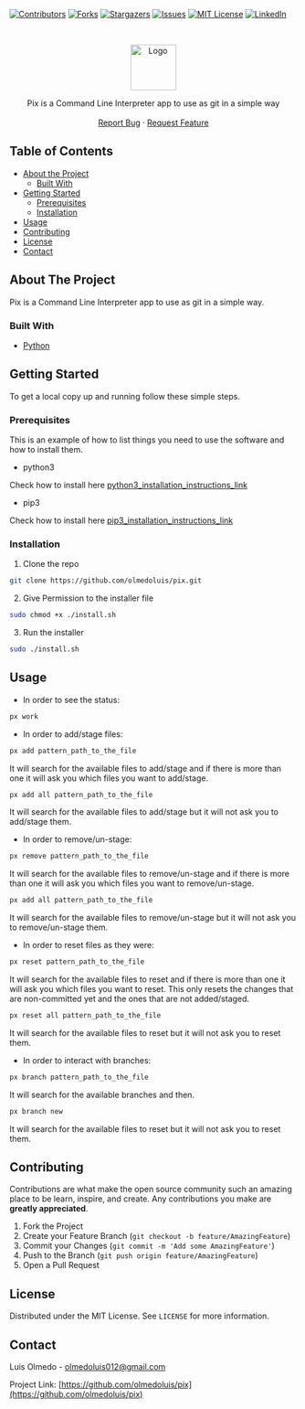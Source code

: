 [![Contributors][contributors-shield]][contributors-url]
[![Forks][forks-shield]][forks-url]
[![Stargazers][stars-shield]][stars-url]
[![Issues][issues-shield]][issues-url]
[![MIT License][license-shield]][license-url]
[![LinkedIn][linkedin-shield]][linkedin-url]

<!-- PROJECT LOGO -->
<br />
<p align="center">
  <a href="https://github.com/olmedoluis/pix">
    <img src="images/jpt-icon.png" alt="Logo" width="80" height="80">
  </a>

  <p align="center">
    Pix is a Command Line Interpreter app to use as git in a simple way
    <br />
    <br />
    <a href="https://github.com/olmedoluis/pix/issues">Report Bug</a>
    ·
    <a href="https://github.com/olmedoluis/pix/issues">Request Feature</a>
  </p>
</p>

<!-- TABLE OF CONTENTS -->

## Table of Contents

- [About the Project](#about-the-project)
  - [Built With](#built-with)
- [Getting Started](#getting-started)
  - [Prerequisites](#prerequisites)
  - [Installation](#installation)
- [Usage](#usage)
- [Contributing](#contributing)
- [License](#license)
- [Contact](#contact)

<!-- ABOUT THE PROJECT -->

## About The Project

Pix is a Command Line Interpreter app to use as git in a simple way.

### Built With

- [Python](https://www.python.org/)

<!-- GETTING STARTED -->

## Getting Started

To get a local copy up and running follow these simple steps.

### Prerequisites

This is an example of how to list things you need to use the software and how to install them.

- python3

Check how to install here [python3_installation_instructions_link](https://www.python.org/)

- pip3

Check how to install here [pip3_installation_instructions_link](https://pip.pypa.io/en/stable/installing/)

### Installation

1. Clone the repo

```sh
git clone https://github.com/olmedoluis/pix.git
```

2. Give Permission to the installer file

```sh
sudo chmod +x ./install.sh
```

3. Run the installer

```sh
sudo ./install.sh
```

<!-- USAGE EXAMPLES -->

## Usage

- In order to see the status:

```sh
px work
```

- In order to add/stage files:

```sh
px add pattern_path_to_the_file
```

It will search for the available files to add/stage and if there is more than one it will ask you which files you want to add/stage.

```sh
px add all pattern_path_to_the_file
```

It will search for the available files to add/stage but it will not ask you to add/stage them.

- In order to remove/un-stage:

```sh
px remove pattern_path_to_the_file
```

It will search for the available files to remove/un-stage and if there is more than one it will ask you which files you want to remove/un-stage.

```sh
px add all pattern_path_to_the_file
```

It will search for the available files to remove/un-stage but it will not ask you to remove/un-stage them.

- In order to reset files as they were:

```sh
px reset pattern_path_to_the_file
```

It will search for the available files to reset and if there is more than one it will ask you which files you want to reset.
This only resets the changes that are non-committed yet and the ones that are not added/staged.

```sh
px reset all pattern_path_to_the_file
```

It will search for the available files to reset but it will not ask you to reset them.

- In order to interact with branches:

```sh
px branch pattern_path_to_the_file
```

It will search for the available branches and then.

```sh
px branch new
```

It will search for the available files to reset but it will not ask you to reset them.

<!-- CONTRIBUTING -->

## Contributing

Contributions are what make the open source community such an amazing place to be learn, inspire, and create. Any contributions you make are **greatly appreciated**.

1. Fork the Project
2. Create your Feature Branch (`git checkout -b feature/AmazingFeature`)
3. Commit your Changes (`git commit -m 'Add some AmazingFeature'`)
4. Push to the Branch (`git push origin feature/AmazingFeature`)
5. Open a Pull Request

<!-- LICENSE -->

## License

Distributed under the MIT License. See `LICENSE` for more information.

<!-- CONTACT -->

## Contact

Luis Olmedo - olmedoluis012@gmail.com

Project Link: [https://github.com/olmedoluis/pix](https://github.com/olmedoluis/pix)

<!-- MARKDOWN LINKS & IMAGES -->
<!-- https://www.markdownguide.org/basic-syntax/#reference-style-links -->

[contributors-shield]: https://img.shields.io/github/contributors/olmedoluis/pix.svg?style=flat-square
[contributors-url]: https://github.com/olmedoluis/pix/graphs/contributors
[forks-shield]: https://img.shields.io/github/forks/olmedoluis/pix.svg?style=flat-square
[forks-url]: https://github.com/olmedoluis/pix/network/members
[stars-shield]: https://img.shields.io/github/stars/olmedoluis/pix.svg?style=flat-square
[stars-url]: https://github.com/olmedoluis/pix/stargazers
[issues-shield]: https://img.shields.io/github/issues/olmedoluis/pix.svg?style=flat-square
[issues-url]: https://github.com/olmedoluis/pix/issues
[license-shield]: https://img.shields.io/github/license/olmedoluis/pix.svg?style=flat-square
[license-url]: https://github.com/olmedoluis/pix/blob/master/LICENSE.txt
[linkedin-shield]: https://img.shields.io/badge/-LinkedIn-black.svg?style=flat-square&logo=linkedin&colorB=555
[linkedin-url]: https://linkedin.com/in/luisaolmedo
[product-screenshot]: images/screenshot.png
